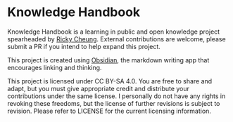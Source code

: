 # Knowledge Handbook

Knowledge Handbook is a learning in public and open knowledge project spearheaded by
[Ricky Cheung](https://rcky844.github.io).
External contributions are welcome, please submit a PR if you intend to help expand this project.

This project is created using [Obsidian](https://obsidian.md), the markdown writing app that
encourages linking and thinking.

This project is licensed under CC BY-SA 4.0. You are free to share and adapt, but you must give
appropriate credit and distribute your contributions under the same license. I personally do not
have any rights in revoking these freedoms, but the license of further revisions is subject to
revision. Please refer to LICENSE for the current licensing information.

